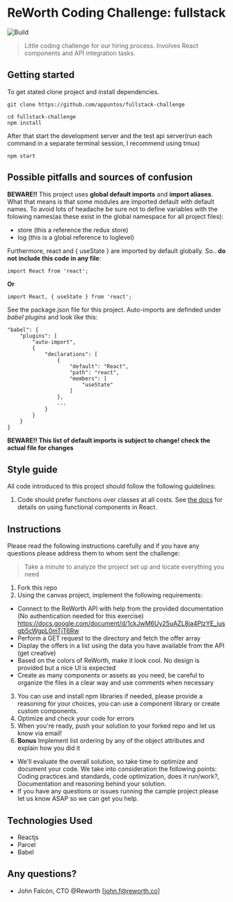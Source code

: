 # ReWorth Coding Challenge: fullstack

![Build](https://github.com/reworthrewards/frontend-challenge/workflows/Build/badge.svg?branch=master&event=push)

> Little coding challenge for our hiring process.
> Involves React components and API integration tasks.

## Getting started

To get stated clone project and install dependencies.

```{.bash}
git clone https://github.com/appuntos/fullstack-challenge
```

```{.bash}
cd fullstack-challenge
npm install
```

After that start the development server and the test api server(run each
command in a separate terminal session, I recommend using tmux)

```{.bash}
npm start
```

## Possible pitfalls and sources of confusion

**BEWARE!!** This project uses **global default imports** and **import
aliases**. What that means is that some modules are imported default
with default names. To avoid lots of headache be sure not to define
variables with the folowing names(as these exist in the global
namespace for all project files):

-   store (this a reference the redux store)
-   log (this is a global reference to loglevel)

Furthermore, react and { useState } are imported by default globally.
So.. **do not include this code in any file**:

```{.javascript org-language="js"}
import React from 'react';
```

**Or**

```{.javascript org-language="js"}
import React, { useState } from 'react';
```

See the package.json file for this project. Auto-imports are definded
under _babel plugins_ and look like this:

```{.javascript org-language="js"}
"babel": {
    "plugins": [
        "auto-import",
        {
            "declarations": [
                {
                    "default": "React",
                    "path": "react",
                    "members": [
                        "useState"
                    ]
                },
                ...
            }
        }
    }
}
```

**BEWARE!! This list of default imports is subject to change! check the actual file for changes**

## Style guide

All code introduced to this project should follow the following
guidelines:

1.  Code should prefer functions over classes at all costs. See [the
    docs](https://reactjs.org/docs/hooks-intro.html) for details on
    using functional components in React.

## Instructions

Please read the following instructions carefully and if you have any questions please address them to whom sent the challenge:

> Take a minute to analyze the project set up and locate everything you need

1.  Fork this repo
2.  Using the canvas project, implement the following requirements:

-   Connect to the ReWorth API with help from the provided documentation (No authentication needed for this exercise) https://docs.google.com/document/d/1ckJwM6Uy25uAZL8ja4PlzYE_iusgb5cWgpL0mTjT6Rw
-   Perform a GET request to the directory and fetch the offer array
-   Display the offers in a list using the data you have available from the API (get creative)
-   Based on the colors of ReWorth, make it look cool. No design is provided but a nice UI is expected
-   Create as many components or assets as you need, be careful to organize the files in a clear way and use comments when necessary

3.  You can use and install npm libraries if needed, please provide a reasoning for your choices, you can use a component library or create custom components.
4.  Optimize and check your code for errors
5.  When you're ready, push your solution to your forked repo and let us know via email!
6.  **Bonus** Implement list ordering by any of the object attributes and explain how you did it

-   We'll evaluate the overall solution, so take time to optimize and document your code. We take into consideration the following points: Coding practices and standards, code optimization, does it run/work?, Documentation and reasoning behind your solution.
-   If you have any questions or issues running the cample project please let us know ASAP so we can get you help.

## Technologies Used

-   Reactjs
-   Parcel
-   Babel

## Any questions?

-   John Falcón, CTO @Reworth [john.f@reworth.co]
